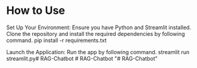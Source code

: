 # How to Use

Set Up Your Environment: Ensure you have Python and Streamlit installed. Clone the repository and install the required dependencies by following command.
   pip install -r requirements.txt

Launch the Application: Run the app by following command.
   streamlit run streamlit.py#   R A G - C h a t b o t  
 #   R A G - C h a t b o t  
 "# RAG-Chatbot" 
